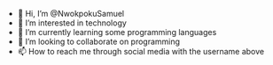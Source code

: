 - 👋 Hi, I’m @NwokpokuSamuel
- 👀 I’m interested in technology
- 🌱 I’m currently learning some programming languages
- 💞️ I’m looking to collaborate on programming
- 📫 How to reach me through social media with the username above

<!---
NwokpokuSamuel/NwokpokuSamuel is a ✨ special ✨ repository because its `README.md` (this file) appears on your GitHub profile.
You can click the Preview link to take a look at your changes.
--->
